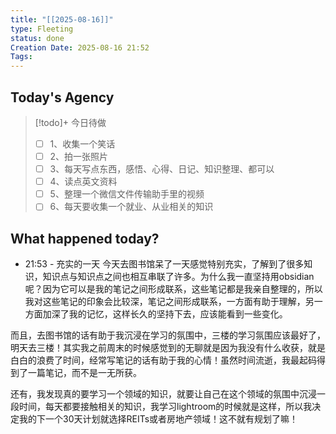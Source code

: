 ```yaml
---
title: "[[2025-08-16]]"
type: Fleeting
status: done
Creation Date: 2025-08-16 21:52
Tags:
---
```

## Today's Agency
> [!todo]+ 今日待做
> - [ ] 1、收集一个笑话
> - [ ] 2、拍一张照片
> - [ ] 3、每天写点东西，感悟、心得、日记、知识整理、都可以
> - [ ] 4、读点英文资料
> - [ ] 5、整理一个微信文件传输助手里的视频
> - [ ] 6、每天要收集一个就业、从业相关的知识

## What happened today?
- 21:53 - 充实的一天
今天去图书馆呆了一天感觉特别充实，了解到了很多知识，知识点与知识点之间也相互串联了许多。为什么我一直坚持用obsidian呢？因为它可以是我的笔记之间形成联系，这些笔记都是我亲自整理的，所以我对这些笔记的印象会比较深，笔记之间形成联系，一方面有助于理解，另一方面加深了我的记忆，这样长久的坚持下去，应该能看到一些变化。

而且，去图书馆的话有助于我沉浸在学习的氛围中，三楼的学习氛围应该最好了，明天去三楼！其实我之前周末的时候感觉到的无聊就是因为我没有什么收获，就是白白的浪费了时间，经常写笔记的话有助于我的心情！虽然时间流逝，我最起码得到了一篇笔记，而不是一无所获。

还有，我发现真的要学习一个领域的知识，就要让自己在这个领域的氛围中沉浸一段时间，每天都要接触相关的知识，我学习lightroom的时候就是这样，所以我决定我的下一个30天计划就选择REITs或者房地产领域！这不就有规划了嘛！